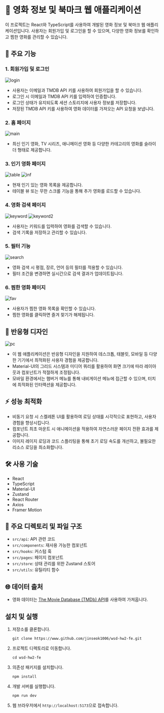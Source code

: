 # 🎥 영화 정보 및 북마크 웹 애플리케이션

이 프로젝트는 React와 TypeScript를 사용하여 개발된 영화 정보 및 북마크 웹 애플리케이션입니다. 사용자는 회원가입 및 로그인을 할 수 있으며, 다양한 영화 정보를 확인하고 찜한 영화를 관리할 수 있습니다.

## 🌟 주요 기능

### 1. 회원가입 및 로그인
![login](https://github.com/user-attachments/assets/21435dbe-b2dd-4ed2-adb3-4ec7debffc09)
- 사용자는 이메일과 TMDB API 키를 사용하여 회원가입을 할 수 있습니다.
- 로그인 시 이메일과 TMDB API 키를 입력하여 인증합니다.
- 로그인 상태가 유지되도록 세션 스토리지에 사용자 정보를 저장합니다.
- 저장된 TMDB API 키를 사용하여 영화 데이터를 가져오는 API 요청을 보냅니다.

### 2. 홈 페이지
![main](https://github.com/user-attachments/assets/bfddabb3-e2d9-4064-84d4-7fe641261c61)
- 최신 인기 영화, TV 시리즈, 애니메이션 영화 등 다양한 카테고리의 영화를 슬라이더 형태로 제공합니다.


### 3. 인기 영화 페이지
![table](https://github.com/user-attachments/assets/d75f9e3c-1e9f-447d-a42a-08cc5fde299c)
![inf](https://github.com/user-attachments/assets/1e11cda2-1b2b-44af-b1e5-ffccd8b236a8)
- 현재 인기 있는 영화 목록을 제공합니다.
- 테이블 뷰 또는 무한 스크롤 기능을 통해 추가 영화를 로드할 수 있습니다.

### 4. 영화 검색 페이지
![keyword](https://github.com/user-attachments/assets/c72c1797-7e2a-400e-8a49-0df34c812936)
![keyword2](https://github.com/user-attachments/assets/085bc323-f4fb-4d4a-b9dc-e7cf006cdd0a)
- 사용자는 키워드를 입력하여 영화를 검색할 수 있습니다.
- 검색 기록을 저장하고 관리할 수 있습니다.

### 5. 필터 기능
![search](https://github.com/user-attachments/assets/23846a2c-70dd-4436-9748-39cc1f88320b)
- 영화 검색 시 평점, 장르, 언어 등의 필터를 적용할 수 있습니다.
- 필터 조건을 변경하면 실시간으로 검색 결과가 업데이트됩니다.

### 6. 찜한 영화 페이지
![fav](https://github.com/user-attachments/assets/6e3da701-4920-41d7-aacb-fbed962a9d89)
- 사용자가 찜한 영화 목록을 확인할 수 있습니다.
- 찜한 영화를 클릭하면 즐겨 찾기가 해제됩니다.

## 📱 반응형 디자인
![pc](https://github.com/user-attachments/assets/708eeeb0-a8f7-4c1a-99bb-3ed47835dc0e)

- 이 웹 애플리케이션은 반응형 디자인을 지원하여 데스크톱, 태블릿, 모바일 등 다양한 기기에서 최적화된 사용자 경험을 제공합니다.
- Material-UI의 그리드 시스템과 미디어 쿼리를 활용하여 화면 크기에 따라 레이아웃과 컴포넌트가 적절하게 조정됩니다.
- 모바일 환경에서는 햄버거 메뉴를 통해 내비게이션 메뉴에 접근할 수 있으며, 터치에 최적화된 인터랙션을 제공합니다.

## ⚡️ 성능 최적화
- 비동기 요청 시 스켈레톤 UI를 활용하여 로딩 상태를 시각적으로 표현하고, 사용자 경험을 향상시킵니다.
- 컴포넌트 최초 마운트 시 애니메이션을 적용하여 자연스러운 페이지 전환 효과를 제공합니다.
- 이미지 레이지 로딩과 코드 스플리팅을 통해 초기 로딩 속도를 개선하고, 불필요한 리소스 로딩을 최소화합니다.

## 🛠️ 사용 기술

- React
- TypeScript
- Material-UI
- Zustand
- React Router
- Axios
- Framer Motion

## 📁 주요 디렉토리 및 파일 구조

- `src/api`: API 관련 코드
- `src/components`: 재사용 가능한 컴포넌트
- `src/hooks`: 커스텀 훅
- `src/pages`: 페이지 컴포넌트
- `src/store`: 상태 관리를 위한 Zustand 스토어
- `src/utils`: 유틸리티 함수

## 🌐 데이터 출처

- 영화 데이터는 [The Movie Database (TMDb) API](https://www.themoviedb.org/)를 사용하여 가져옵니다.

## 설치 및 실행

1. 저장소를 클론합니다.
   ```
   git clone https://www.github.com/jinseok1006/wsd-hw2-fe.git
   ```

2. 프로젝트 디렉토리로 이동합니다.
   ```
   cd wsd-hw2-fe
   ```

3. 의존성 패키지를 설치합니다.
   ```
   npm install
   ```

4. 개발 서버를 실행합니다.
   ```
   npm run dev
   ```

5. 웹 브라우저에서 `http://localhost:5173`으로 접속합니다.





